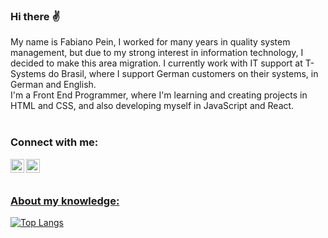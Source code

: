 ### Hi there :v:
My name is Fabiano Pein, I worked for many years in quality system management, but due to my strong interest in information technology, I decided to make this area migration. I currently work with IT support at T-Systems do Brasil, where I support German customers on their systems, in German and English.
<br>
I'm a Front End Programmer, where I'm learning and creating projects in HTML and CSS, and also developing myself in JavaScript and React.
<br>
<br>

### Connect with me:
<p>
  <a href="https://www.instagram.com/fabianopein/" target="_blank"> <img align="left" alt="instagram-icon" width="22px" src="https://cdn.jsdelivr.net/npm/simple-icons@v3/icons/instagram.svg" />
  <a href="https://www.linkedin.com/in/fabianopein/" target="_blank"> <img align="left" alt="linkedin-icon" width="22px" src="https://cdn.jsdelivr.net/npm/simple-icons@v3/icons/linkedin.svg" />
</p>
<br>
<br>

### About my knowledge:
[![Top Langs](https://github-readme-stats.vercel.app/api/top-langs/?username=FabianoPein)](https://github.com/anuraghazra/github-readme-stats)




<!--
**FabianoPein/FabianoPein** is a ✨ _special_ ✨ repository because its `README.md` (this file) appears on your GitHub profile.

Here are some ideas to get you started:

- 🔭 I’m currently working on ...
- 🌱 I’m currently learning ...
- 👯 I’m looking to collaborate on ...
- 🤔 I’m looking for help with ...
- 💬 Ask me about ...
- 📫 How to reach me: ...
- 😄 Pronouns: ...
- ⚡ Fun fact: ...


[![Top Langs](https://github-readme-stats.vercel.app/api/top-langs/?username=FabianoPein&layout=donut-vertical)](https://github.com/anuraghazra/github-readme-stats)

Badges: <a href="https://www.linkedin.com/in/fabianopein/" target=”_blank”> <img src="https://img.shields.io/badge/LinkedIn-0077B5?style=for-the-badge&logo=linkedin&logoColor=white" alt="linkedin-logo" /> </a>

-->
